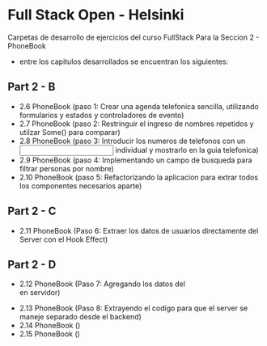 # Full Stack Open - Helsinki

Carpetas de desarrollo de ejercicios del curso FullStack Para la Seccion 2 - PhoneBook
* entre los capitulos desarrollados se encuentran los siguientes:

## Part 2 - B
- 2.6 PhoneBook (paso 1: Crear una agenda telefonica sencilla, utilizando formularios y estados y controladores de evento) 
- 2.7 PhoneBook (paso 2: Restringuir el ingreso de nombres repetidos y utilzar Some() para comparar)
- 2.8 PhoneBook (paso 3: Introducir los numeros de telefonos con un <Input> individual y mostrarlo en la guia telefonica)
- 2.9 PhoneBook (paso 4: Implementando un campo de busqueda para filtrar personas por nombre)
- 2.10 PhoneBook (paso 5: Refactorizando la aplicacion para extrar todos los componentes necesarios aparte)

## Part 2 - C
- 2.11 PhoneBook (Paso 6: Extraer los datos de usuarios directamente del Server con el Hook Effect)

## Part 2 - D
- 2.12 PhoneBook (Paso 7: Agregando los datos del <Form> en servidor)
- 2.13 PhoneBook (Paso 8: Extrayendo el codigo para que el server se maneje separado desde el backend)
- 2.14 PhoneBook ()
- 2.15 PhoneBook ()